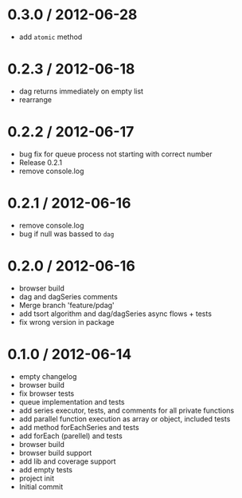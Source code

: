 
0.3.0 / 2012-06-28 
==================

  * add `atomic` method

0.2.3 / 2012-06-18 
==================

  * dag returns immediately on empty list
  * rearrange

0.2.2 / 2012-06-17 
==================

  * bug fix for queue process not starting with correct number
  * Release 0.2.1
  * remove console.log

0.2.1 / 2012-06-16 
==================

  * remove console.log
  * bug if null was bassed to `dag`

0.2.0 / 2012-06-16 
==================

  * browser build
  * dag and dagSeries comments
  * Merge branch 'feature/pdag'
  * add tsort algorithm and dag/dagSeries async flows + tests
  * fix wrong version in package

0.1.0 / 2012-06-14 
==================

  * empty changelog
  * browser build
  * fix browser tests
  * queue implementation and tests
  * add series executor, tests, and comments for all private functions
  * add parallel function execution as array or object, included tests
  * add method forEachSeries and tests
  * add forEach (parellel) and tests
  * browser build
  * browser build support
  * add lib and coverage support
  * add empty tests
  * project init
  * Initial commit
